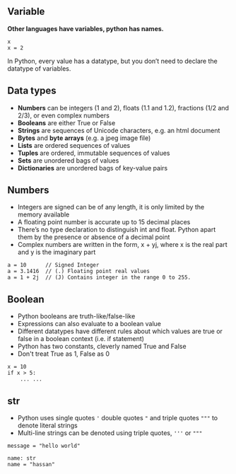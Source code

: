 ## Variable
**Other languages have variables, python has names.**
```
x
x = 2
```
In Python, every value has a datatype, but you don’t need to declare the datatype of variables.

## Data types
* **Numbers** can be integers (1 and 2), floats (1.1 and 1.2), fractions (1/2 and 2/3), or even complex numbers
* **Booleans** are either True or False
* **Strings** are sequences of Unicode characters, e.g. an html document
* **Bytes** and **byte arrays** (e.g. a jpeg image file)
* **Lists** are ordered sequences of values
* **Tuples** are ordered, immutable sequences of values
* **Sets** are unordered bags of values
* **Dictionaries** are unordered bags of key-value pairs

## Numbers
* Integers are signed can be of any length, it is only limited by the memory available
* A floating point number is accurate up to 15 decimal places
* There’s no type declaration to distinguish int and float. Python apart them by the presence or absence of a decimal point
* Complex numbers are written in the form, x + yj, where x is the real part and y is the imaginary part
```
a = 10      // Signed Integer
a = 3.1416  // (.) Floating point real values
a = 1 + 2j  // (J) Contains integer in the range 0 to 255.
```

## Boolean
* Python booleans are truth-like/false-like
* Expressions can also evaluate to a boolean value
* Different datatypes have different rules about which values are true or false in a boolean context (i.e. if statement)
* Python has two constants, cleverly named True and False
* Don't treat True as 1, False as 0
```
x = 10
if x > 5:
    ... ...
```

## str
* Python uses single quotes `'` double quotes `"` and triple quotes `"""` to denote literal strings
* Multi-line strings can be denoted using triple quotes, `'''` or `"""`
```
message = "hello world"

name: str
name = "hassan"
```


